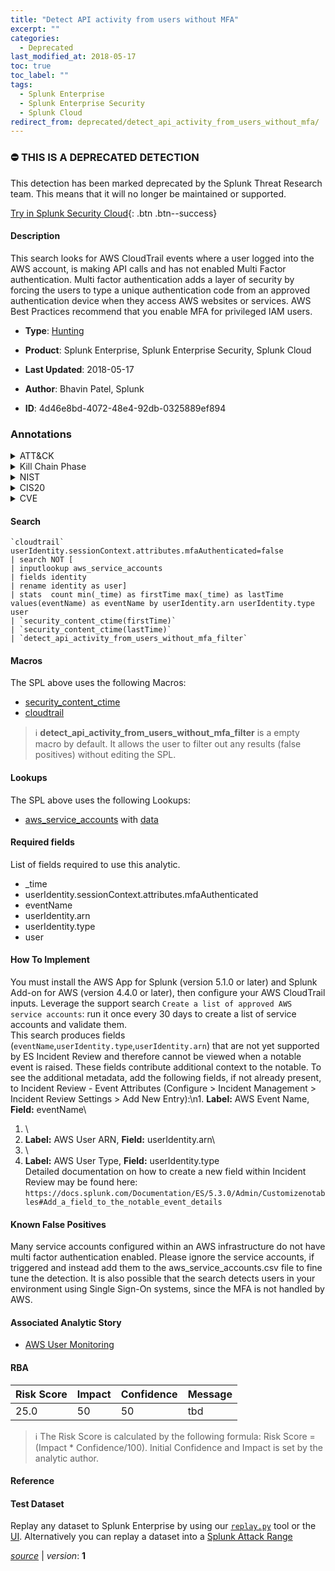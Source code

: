 ```yaml
---
title: "Detect API activity from users without MFA"
excerpt: ""
categories:
  - Deprecated
last_modified_at: 2018-05-17
toc: true
toc_label: ""
tags:
  - Splunk Enterprise
  - Splunk Enterprise Security
  - Splunk Cloud
redirect_from: deprecated/detect_api_activity_from_users_without_mfa/
---
```



### :no_entry: THIS IS A DEPRECATED DETECTION
This detection has been marked deprecated by the Splunk Threat Research team. This means that it will no longer be maintained or supported. 


[Try in Splunk Security Cloud](https://www.splunk.com/en_us/cyber-security.html){: .btn .btn--success}

#### Description

This search looks for AWS CloudTrail events where a user logged into the AWS account, is making API calls and has not enabled Multi Factor authentication. Multi factor authentication adds a layer of security by forcing the users to type a unique authentication code from an approved authentication device when they access AWS websites or services. AWS Best Practices recommend that you enable MFA for privileged IAM users.

- **Type**: [Hunting](https://github.com/splunk/security_content/wiki/Detection-Analytic-Types)
- **Product**: Splunk Enterprise, Splunk Enterprise Security, Splunk Cloud

- **Last Updated**: 2018-05-17
- **Author**: Bhavin Patel, Splunk
- **ID**: 4d46e8bd-4072-48e4-92db-0325889ef894

### Annotations
<details>
  <summary>ATT&CK</summary>

<div markdown="1">
</div>
</details>


<details>
  <summary>Kill Chain Phase</summary>

<div markdown="1">



</div>
</details>


<details>
  <summary>NIST</summary>

<div markdown="1">

* DE.AE



</div>
</details>

<details>
  <summary>CIS20</summary>

<div markdown="1">

* CIS 13



</div>
</details>

<details>
  <summary>CVE</summary>

<div markdown="1">


</div>
</details>


#### Search

```
`cloudtrail` userIdentity.sessionContext.attributes.mfaAuthenticated=false 
| search NOT [
| inputlookup aws_service_accounts 
| fields identity 
| rename identity as user]
| stats  count min(_time) as firstTime max(_time) as lastTime values(eventName) as eventName by userIdentity.arn userIdentity.type user 
| `security_content_ctime(firstTime)`  
| `security_content_ctime(lastTime)` 
| `detect_api_activity_from_users_without_mfa_filter`
```

#### Macros
The SPL above uses the following Macros:
* [security_content_ctime](https://github.com/splunk/security_content/blob/develop/macros/security_content_ctime.yml)
* [cloudtrail](https://github.com/splunk/security_content/blob/develop/macros/cloudtrail.yml)

> :information_source:
> **detect_api_activity_from_users_without_mfa_filter** is a empty macro by default. It allows the user to filter out any results (false positives) without editing the SPL.

#### Lookups
The SPL above uses the following Lookups:

* [aws_service_accounts](https://github.com/splunk/security_content/blob/develop/lookups/aws_service_accounts.yml) with [data](https://github.com/splunk/security_content/tree/develop/lookups/aws_service_accounts.csv)



#### Required fields
List of fields required to use this analytic.
* _time
* userIdentity.sessionContext.attributes.mfaAuthenticated
* eventName
* userIdentity.arn
* userIdentity.type
* user



#### How To Implement
You must install the AWS App for Splunk (version 5.1.0 or later) and Splunk Add-on for AWS (version 4.4.0 or later), then configure your AWS CloudTrail inputs. Leverage the support search `Create a list of approved AWS service accounts`: run it once every 30 days to create a list of service accounts and validate them.\
This search produces fields (`eventName`,`userIdentity.type`,`userIdentity.arn`) that are not yet supported by ES Incident Review and therefore cannot be viewed when a notable event is raised. These fields contribute additional context to the notable. To see the additional metadata, add the following fields, if not already present, to Incident Review - Event Attributes (Configure &gt; Incident Management &gt; Incident Review Settings &gt; Add New Entry):\\n1. **Label:** AWS Event Name, **Field:** eventName\
1. \
1. **Label:** AWS User ARN, **Field:** userIdentity.arn\
1. \
1. **Label:** AWS User Type, **Field:** userIdentity.type\
Detailed documentation on how to create a new field within Incident Review may be found here: `https://docs.splunk.com/Documentation/ES/5.3.0/Admin/Customizenotables#Add_a_field_to_the_notable_event_details`
#### Known False Positives
Many service accounts configured within an AWS infrastructure do not have multi factor authentication enabled. Please ignore the service accounts, if triggered and instead add them to the aws_service_accounts.csv file to fine tune the detection. It is also possible that the search detects users in your environment using Single Sign-On systems, since the MFA is not handled by AWS.

#### Associated Analytic Story
* [AWS User Monitoring](/stories/aws_user_monitoring)




#### RBA

| Risk Score  | Impact      | Confidence   | Message      |
| ----------- | ----------- |--------------|--------------|
| 25.0 | 50 | 50 | tbd |


> :information_source:
> The Risk Score is calculated by the following formula: Risk Score = (Impact * Confidence/100). Initial Confidence and Impact is set by the analytic author.


#### Reference


#### Test Dataset
Replay any dataset to Splunk Enterprise by using our [`replay.py`](https://github.com/splunk/attack_data#using-replaypy) tool or the [UI](https://github.com/splunk/attack_data#using-ui).
Alternatively you can replay a dataset into a [Splunk Attack Range](https://github.com/splunk/attack_range#replay-dumps-into-attack-range-splunk-server)




[*source*](https://github.com/splunk/security_content/tree/develop/detections/deprecated/detect_api_activity_from_users_without_mfa.yml) \| *version*: **1**
